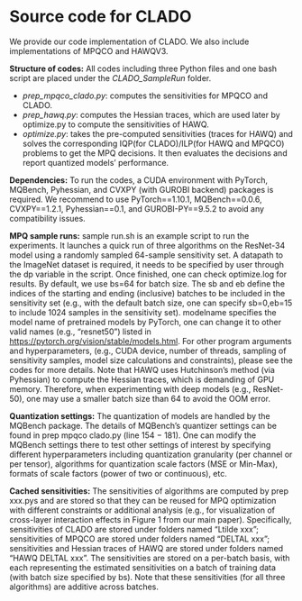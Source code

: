 # Source code for CLADO
We provide our code implementation of CLADO. We also include implementations of MPQCO and HAWQV3. 

**Structure of codes:** All codes including three Python files and one bash script are placed under the *CLADO_SampleRun* folder. 
- _prep_mpqco_clado.py_: computes the sensitivities for MPQCO and CLADO. 
- _prep_hawq.py_: computes the Hessian traces, which are used later by optimize.py to compute the sensitivities of HAWQ. 
- _optimize.py_: takes the pre-computed sensitivities (traces for HAWQ) and solves the corresponding IQP(for CLADO)/ILP(for HAWQ and MPQCO) problems to get the MPQ decisions. It then evaluates the decisions and report quantized models’ performance.

**Dependencies:** To run the codes, a CUDA environment with PyTorch, MQBench, Pyhessian, and CVXPY (with GUROBI backend) packages is required. We recommend to use PyTorch==1.10.1, MQBench==0.0.6, CVXPY==1.2.1, Pyhessian==0.1, and GUROBI-PY==9.5.2 to avoid any compatibility issues.

**MPQ sample runs:** sample run.sh is an example script to run the experiments. It launches a quick run of three algorithms on the ResNet-34 model using a randomly sampled 64-sample sensitivity set. A datapath to the ImageNet dataset is required, it needs to be specified by user through the dp variable in the script. Once finished, one can check optimize.log for results. By default, we use bs=64 for batch size. The sb and eb define the indices of the starting and ending (inclusive) batches to be included in the sensitivity set (e.g., with the default batch size, one can specify sb=0,eb=15 to include 1024 samples in the sensitivity set). modelname specifies the model name of pretrained models by PyTorch, one can change it to other valid names (e.g., “resnet50”) listed in https://pytorch.org/vision/stable/models.html. For other program arguments and hyperparameters, (e.g., CUDA device, number of threads, sampling of sensitivity samples, model size calculations and constraints), please see the codes for more details. Note that HAWQ uses Hutchinson’s method (via Pyhessian) to compute the Hessian traces, which is demanding of GPU memory. Therefore, when experimenting with deep models (e.g., ResNet-50), one may use a smaller batch size than 64 to avoid the OOM error.

**Quantization settings:** The quantization of models are handled by the MQBench package. The details of MQBench’s quantizer settings can be found in prep mpqco clado.py (line 154 − 181). One can modify the
MQBench settings there to test other settings of interest by specifying different hyperparameters including quantization granularity (per channel or per tensor), algorithms for quantization scale factors (MSE or Min-Max), formats of scale factors (power of two or continuous), etc.

**Cached sensitivities:** The sensitivities of algorithms are computed by prep xxx.pys and are stored so that they can be reused for MPQ optimization with different constraints or additional analysis (e.g., for visualization of cross-layer interaction effects in Figure 1 from our main paper). Specifically, sensitivities of CLADO are stored under folders named “Ltilde xxx”; sensitivities of MPQCO are stored under folders named “DELTAL xxx”; sensitivities and Hessian traces of HAWQ are stored under folders named “HAWQ DELTAL xxx”. The sensitivities are stored on a per-batch basis, with each representing the estimated sensitivities on a batch of training data (with batch size specified by bs). Note that these sensitivities (for all three algorithms) are additive across batches.
